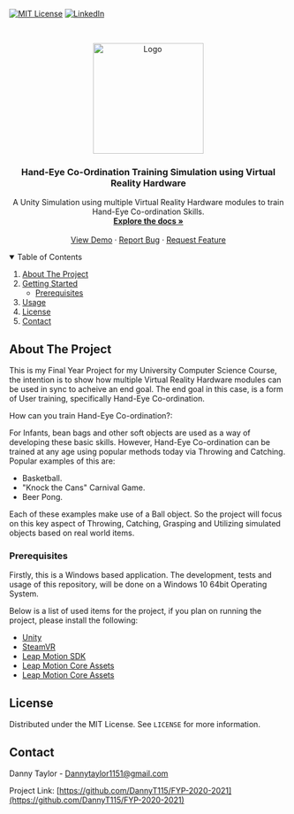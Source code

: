 [![MIT License][license-shield]][license-url]
[![LinkedIn][linkedin-shield]][linkedin-url]



<!-- PROJECT LOGO -->
<br />
<p align="center">
  <a href="https://github.com/DannyT115/FYP-2020-2021">
    <img src="https://i.imgur.com/pz7P5tk.jpg" alt="Logo" width="200" height="200">
  </a>

  <h3 align="center">Hand-Eye Co-Ordination Training Simulation using Virtual Reality Hardware</h3>

  <p align="center">
    A Unity Simulation using multiple Virtual Reality Hardware modules to train Hand-Eye Co-ordination Skills.
    <br />
    <a href="https://github.com/DannyT115/FYP-2020-2021"><strong>Explore the docs »</strong></a>
    <br />
    <br />
    <a href="https://github.com/DannyT115/FYP-2020-2021">View Demo</a>
    ·
    <a href="https://github.com/DannyT115/FYP-2020-2021/issues">Report Bug</a>
    ·
    <a href="https://github.com/DannyT115/FYP-2020-2021/issues">Request Feature</a>
  </p>
</p>



<!-- TABLE OF CONTENTS -->
<details open="open">
  <summary>Table of Contents</summary>
  <ol>
    <li>
      <a href="#about-the-project">About The Project</a>
    </li>
    <li>
      <a href="#getting-started">Getting Started</a>
      <ul>
        <li><a href="#prerequisites">Prerequisites</a>
      </ul>
    </li>
    <li><a href="#usage">Usage</a></li>
    <li><a href="#license">License</a></li>
    <li><a href="#contact">Contact</a></li>
  </ol>
</details>



<!-- ABOUT THE PROJECT -->
## About The Project

This is my Final Year Project for my University Computer Science Course, the intention is to show how multiple Virtual Reality Hardware modules can be used in sync to acheive an end goal. The end goal in this case, is a form of User training, specifically Hand-Eye Co-ordination.

How can you train Hand-Eye Co-ordination?:

For Infants, bean bags and other soft objects are used as a way of developing these basic skills. 
However, Hand-Eye Co-ordination can be trained at any age using popular methods today via Throwing and Catching.
Popular examples of this are:

* Basketball.
* "Knock the Cans" Carnival Game.
* Beer Pong.

Each of these examples make use of a Ball object. So the project will focus on this key aspect of Throwing, Catching, Grasping and Utilizing simulated objects based on real world items.

### Prerequisites

Firstly, this is a Windows based application. The development, tests and usage of this repository, will be done on a Windows 10 64bit Operating System.

Below is a list of used items for the project, if you plan on running the project, please install the following:
* [Unity](https://unity3d.com/get-unity/download)
* [SteamVR](https://valvesoftware.github.io/steamvr_unity_plugin/)
* [Leap Motion SDK](https://developer.leapmotion.com/sdk-leap-motion-controller/)
* [Leap Motion Core Assets](https://developer.leapmotion.com/releases/core-assets-440)
* [Leap Motion Core Assets](https://developer.leapmotion.com/releases/interaction-engine-120)

<!-- LICENSE -->
## License

Distributed under the MIT License. See `LICENSE` for more information.

<!-- CONTACT -->
## Contact

Danny Taylor - Dannytaylor1151@gmail.com

Project Link: [https://github.com/DannyT115/FYP-2020-2021](https://github.com/DannyT115/FYP-2020-2021)

<!-- MARKDOWN LINKS & IMAGES -->
<!-- https://www.markdownguide.org/basic-syntax/#reference-style-links -->
[license-shield]: https://img.shields.io/github/license/DannyT115/FYP-2020-2021.svg?style=for-the-badge
[license-url]: https://github.com/DannyT115/FYP-2020-2021/LICENSE.txt
[linkedin-shield]: https://img.shields.io/badge/-LinkedIn-black.svg?style=for-the-badge&logo=linkedin&colorB=555
[linkedin-url]: https://www.linkedin.com/in/danny-taylor-76aa02155/